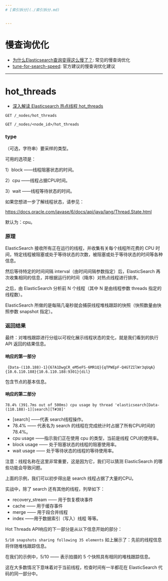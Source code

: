 ```yaml
---
# [索引拆分](./索引拆分.md)


---
```

# 慢查询优化

- [为什么Elasticsearch查询变得这么慢了？](https://juejin.im/entry/5bc46ecbe51d45395d4f3816): 常见的慢查询优化
- [tune-for-search-speed](https://www.elastic.co/guide/en/elasticsearch/reference/5.5/tune-for-search-speed.html): 官方建议的慢查询优化建议


---
# hot_threads

- [深入解读 Elasticsearch 热点线程 hot_threads](https://cloud.tencent.com/developer/article/1746019)

```shell script
GET /_nodes/hot_threads

GET /_nodes/<node_id>/hot_threads
```

### type
（可选，字符串）要采样的类型。

可用的选项是：

1）block ——线程阻塞状态的时间。

2）cpu ——线程占据CPU时间。

3）wait ——线程等待状态的时间。

如果您想进一步了解线程状态，请参见：

https://docs.oracle.com/javase/6/docs/api/java/lang/Thread.State.html

默认为：cpu。

### 原理

ElasticSearch 接收所有正在运行的线程，并收集有关每个线程所花费的 CPU 时间，特定线程被阻塞或处于等待状态的次数，被阻塞或处于等待状态的时间等各种信息。

然后等待特定的时间间隔 interval（由时间间隔参数指定）后，ElasticSearch 再次收集相同的信息，并根据运行的时间（降序）对热点线程进行排序。

之后，由 ElasticSearch 分析前 N 个线程（其中 N 是由线程参数  threads 指定的线程数）。

ElasticSearch 所做的是每隔几毫秒就会捕获线程堆栈跟踪的快照（快照数量由快照参数 snapshot 指定）。

### 返回结果

最终：对堆栈跟踪进行分组以可视化展示线程状态的变化，就是我们看到的执行API 返回的结果信息。

#### 响应的第一部分

` {Data-(110.188)-1}{67A1DwgCR_eM5eFS-6MR1Q}{qTPWEpF-Q4GTZIlWr3qUqA}{10.6.110.188}{10.6.110.188:9301}{dil}`

包含节点的基本信息。

#### 响应的第二部分

`78.4% (391.7ms out of 500ms) cpu usage by thread 'elasticsearch[Data-(110.188)-1][search][T#38]'`

- [search]  ——代表 search线程操作。
- 78.4%  —— 代表名为 search 的线程在完成统计时占据了所有CPU时间的78.4%。
- cpu usage ——指示我们正在使用 cpu 的类型，当前是线程 CPU的使用率。
- block usage —— 处于阻塞状态的线程的阻塞使用率。
- wait usage —— 处于等待状态的线程的等待使用率。

注意：线程名称在这里非常重要，这是因为它，我们可以猜测 ElasticSearch 的哪些功能会导致问题。

上面的示例，我们可以初步得出是 search 线程占据了大量的CPU。

实战中，除了 search 还有其他的线程，列举如下：

- recovery_stream —— 用于恢复模块事件
- cache —— 用于缓存事件
- merge —— 用于段合并线程
- index ——用于数据索引（写入）线程 等等。

Hot Threads API响应的下一部分是从以下信息开始的部分：

`5/10 snapshots sharing following 35 elements`
如上展示了：先前的线程信息将伴随堆栈跟踪信息。

在我们的示例中，5/10 —— 表示拍摄的 5 个快照具有相同的堆栈跟踪信息。

这在大多数情况下意味着对于当前线程，检查时间有一半都花在 ElasticSearch 代码的同一部分中。
